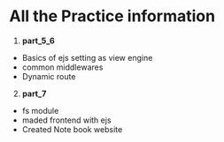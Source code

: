 # All the Practice information

1. **part_5_6**
<ul>
<li>Basics of ejs setting as view engine</li>
<li>common middlewares</li>
<li>Dynamic route</li>
</ul>

2. **part_7**
<ul>
<li>fs module</li>
<li>maded frontend with ejs</li>
<li>Created Note book website</li>
</ul>
